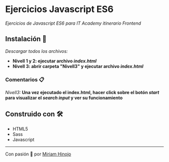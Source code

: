 # Ejercicios Javascript ES6

_Ejercicios de Javascript ES6 para IT Academy itinerario Frontend_

## Instalación 🔧

_Descargar todos los archivos:_
* **Nivell 1 y 2: ejecutar archivo _index.html_**
* **Nivell 3: abrir carpeta "Nivell3" y ejecutar archivo _index.html_**

### Comentarios 📋

_Nivell3:_
**Una vez ejecutado el index.html, hacer click sobre el botón _start_ para visualizar el _search input_ y ver su funcionamiento**

## Construido con 🛠️

* HTML5
* Sass
* Javascript

---

Con pasión 🚀 por [Miriam Hinojo](https://github.com/stilografica/)


